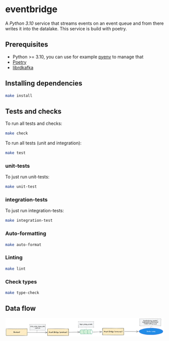 # eventbridge
A _Python 3.10_ service that streams events on an event queue and from there writes it into the datalake.
This service is build with poetry.

## Prerequisites
* Python >= 3.10, you can use for example [pyenv](https://github.com/pyenv/pyenv#installation) to manage that
* [Poetry](https://python-poetry.org/docs/#installation)
* [librdkafka](https://github.com/confluentinc/confluent-kafka-python#prerequisites)

## Installing dependencies
```bash
make install
```

## Tests and checks
To run all tests and checks:
```bash
make check
```

To run all tests (unit and integration):
```bash
make test
```

### unit-tests
To just run unit-tests:
```bash
make unit-test
```

### integration-tests
To just run integration-tests:
```bash
make integration-test
```

### Auto-formatting
```bash
make auto-format
```

### Linting
```bash
make lint
```

### Check types
```bash
make type-check
```

## Data flow
![eventbridge-architecture](../docs/eventbridge-architecture.png)
